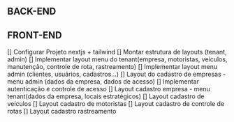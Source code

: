 ## BACK-END

## FRONT-END

[] Configurar Projeto nextjs + tailwind
[] Montar estrutura de layouts (tenant, admin)
[] Implementar layout menu do tenant(empresa, motoristas, veículos, manutenção, controle de rota, rastreamento)
[] Implementar layout menu admin (clientes, usuários, cadastros...)
[] Layout do cadastro de empresas - menu admin (dados da empresa, dados de acesso)
[] Implementar autenticação e controle de acesso
[] Layout cadastro empresa - menu tenant(dados da empresa, locais estratégicos)
[] Layout cadastro de veículos
[] Layout cadastro de motoristas
[] Layout cadastro de controle de rotas
[] Layout cadastro rastreamento
